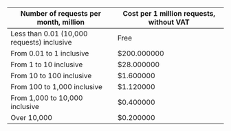 | Number of requests per month, million | Cost per 1 million requests, without VAT |
| --- | --- |
| Less than 0.01 (10,000 requests) inclusive | Free |
| From 0.01 to 1 inclusive | $200.000000 |
| From 1 to 10 inclusive | $28.000000 |
| From 10 to 100 inclusive | $1.600000 |
| From 100 to 1,000 inclusive | $1.120000 |
| From 1,000 to 10,000 inclusive | $0.400000 |
| Over 10,000 | $0.200000 |